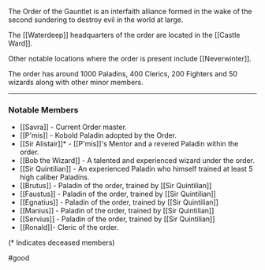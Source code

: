 The Order of the Gauntlet is an interfaith alliance formed in the wake of the second sundering to destroy evil in the world at large. 

The [[Waterdeep]] headquarters of the order are located in the [[Castle Ward]].

Other notable locations where the order is present include [[Neverwinter]].

The order has around 1000 Paladins, 400 Clerics, 200 Fighters and 50 wizards along with other minor members.

---
### Notable Members

- [[Savra]] - Current Order master.
- [[P'mis]] - Kobold Paladin adopted by the Order.
- [[Sir Alistair]]* - [[P'mis]]'s Mentor and a revered Paladin within the order.
- [[Bob the Wizard]] - A talented and experienced wizard under the order.
- [[Sir Quintilian]] - An experienced Paladin who himself trained at least 5 high caliber Paladins.
- [[Brutus]] - Paladin of the order, trained by [[Sir Quintilian]]
- [[Faustus]] - Paladin of the order, trained by [[Sir Quintilian]]
- [[Egnatius]] - Paladin of the order, trained by [[Sir Quintilian]]
- [[Manius]] - Paladin of the order, trained by [[Sir Quintilian]]
- [[Servius]] - Paladin of the order, trained by [[Sir Quintilian]]
- [[Ronald]]- Cleric of the order.

(* Indicates deceased members)

#good